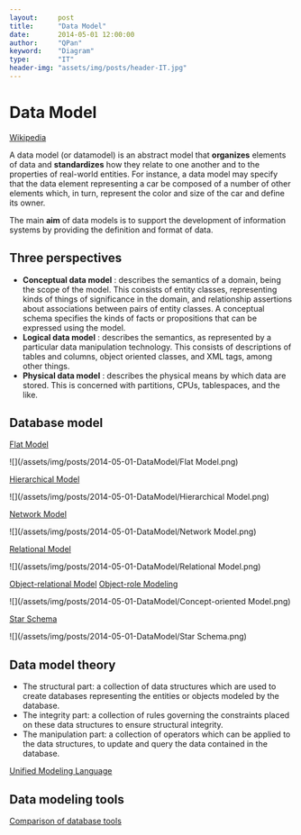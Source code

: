 ```yaml
---
layout:     post
title:      "Data Model"
date:       2014-05-01 12:00:00
author:     "QPan"
keyword:    "Diagram"
type:       "IT"
header-img: "assets/img/posts/header-IT.jpg"
---
```


# [](#header-1)Data Model

[Wikipedia](https://en.wikipedia.org/wiki/Data_model)

A data model (or datamodel) is an abstract model that **organizes** elements of data and **standardizes** how they relate to one another and to the properties of real-world entities. For instance, a data model may specify that the data element representing a car be composed of a number of other elements which, in turn, represent the color and size of the car and define its owner.

The main **aim** of data models is to support the development of information systems by providing the definition and format of data.

## [](#header-2)Three perspectives

- **Conceptual data model** : describes the semantics of a domain, being the scope of the model. This consists of entity classes, representing kinds of things of significance in the domain, and relationship assertions about associations between pairs of entity classes. A conceptual schema specifies the kinds of facts or propositions that can be expressed using the model.
- **Logical data model** : describes the semantics, as represented by a particular data manipulation technology. This consists of descriptions of tables and columns, object oriented classes, and XML tags, among other things.
- **Physical data model** : describes the physical means by which data are stored. This is concerned with partitions, CPUs, tablespaces, and the like.

## [](#header-2)Database model

[Flat Model](https://en.wikipedia.org/wiki/Flat-file_database)

![](/assets/img/posts/2014-05-01-DataModel/Flat Model.png)

[Hierarchical Model](https://en.wikipedia.org/wiki/Hierarchical_database_model)

![](/assets/img/posts/2014-05-01-DataModel/Hierarchical Model.png)

[Network Model](https://en.wikipedia.org/wiki/Network_model)

![](/assets/img/posts/2014-05-01-DataModel/Network Model.png)

[Relational Model](https://en.wikipedia.org/wiki/Relational_model)

![](/assets/img/posts/2014-05-01-DataModel/Relational Model.png)

[Object-relational Model](https://en.wikipedia.org/wiki/Object-relational_database)
[Object-role Modeling](https://en.wikipedia.org/wiki/Object-role_modeling)

![](/assets/img/posts/2014-05-01-DataModel/Concept-oriented Model.png)

[Star Schema](https://en.wikipedia.org/wiki/Star_schema)

![](/assets/img/posts/2014-05-01-DataModel/Star Schema.png)

## [](#header-2)Data model theory

- The structural part: a collection of data structures which are used to create databases representing the entities or objects modeled by the database.
- The integrity part: a collection of rules governing the constraints placed on these data structures to ensure structural integrity.
- The manipulation part: a collection of operators which can be applied to the data structures, to update and query the data contained in the database.

[Unified Modeling Language](https://en.wikipedia.org/wiki/Unified_Modeling_Language)

## [](#header-2)Data modeling tools

[Comparison of database tools](https://en.wikipedia.org/wiki/Comparison_of_database_tools)